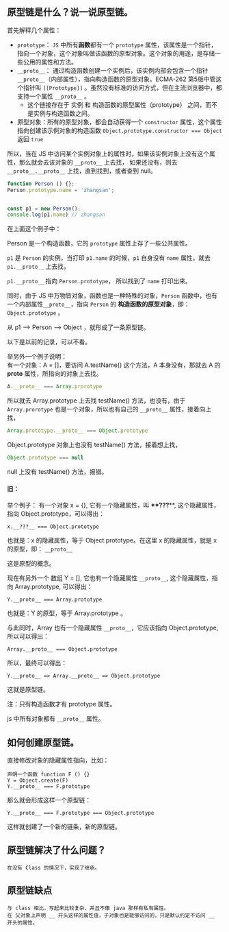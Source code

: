## 原型链是什么？说一说原型链。

首先解释几个属性：

- `prototype`： `JS` 中所有**函数**都有一个 `prototype`  属性，该属性是一个指针，指向一个对象，这个对象叫做该函数的原型对象。这个对象的用途，是存储一些公用的属性和方法。
- `__proto__`： 通过构造函数创建一个实例后，该实例内部会包含一个指针 `__proto__`（内部属性），指向构造函数的原型对象。ECMA-262 第5版中管这个指针叫 `[[Prototype]]` 。虽然没有标准的访问方式，但在主流浏览器中，都支持一个属性 `__proto__` 。
  - 这个链接存在于 实例 和 构造函数的原型属性（prototype） 之间，而不是实例与构造函数之间。
- 原型对象：所有的原型对象，都会自动获得一个 `constructor` 属性，这个属性指向创建该示例对象的构造函数
`Object.prototype.constructor === Object` 返回 `true`

[//]: # (这个属性是一个指向 `prototype` 属性所在函数的指针。通过这个函数，我们可以继续向原型对象添加其他属性和方法。)



所以，当在 JS 中访问某个实例对象上的属性时，如果该实例对象上没有这个属性，那么就会去该对象的 `__proto__` 上去找，
如果还没有，则去 `__proto__.__proto__` 上找，直到找到，或者查到 null。

```javascript
function Person () {};
Person.prototype.name = 'zhangsan';


const p1 = new Person();
console.log(p1.name) // zhangsan

```

在上面这个例子中：

Person 是一个构造函数，它的 `prototype` 属性上存了一些公共属性。

`p1` 是 `Person` 的实例，当打印 `p1.name` 的时候，`p1` 自身没有 `name` 属性，就去 `p1.__proto__` 上去找，

`p1.__proto__` 指向 `Person.prototype`， 所以找到了 `name` 打印出来。

同时，由于 JS 中万物皆对象，函数也是一种特殊的对象，`Person` 函数中，也有一个内部属性`__proto__`，指向 `Person` 的 **构造函数的原型对象**，即： `Object.prototype` 。

从 p1 --> Person --> Object ，就形成了一条原型链。

以下是以前的记录，可以不看。

[//]: # (理解原型链，只需要记住以下两点：   )

[//]: # (1、`constructor` 和 `__proto__` 属性是 对象 独有的。  )

[//]: # (2、`prototype` 属性是函数独有的。在 js 中，函数也是一种对象，所以函数也有 `constructor` 和 `__proto__`属性。)

[//]: # ()
[//]: # (以下是 MDN 的一些解释：)

[//]: # (Object 实例的 `__proto__` 访问器属性暴露了一个对象的 `[[Prototype]]`（一个对象或 null）。    )

[//]: # (`__proto__` 的 `getter` 函数暴露了一个对象内部的 `[[Prototype]]` 的值。  )

[//]: # (对于使用对象字面量创建的对象，该值是 `Object.prototype`。  )

[//]: # (对于使用数组字面量创建的对象，该值是 `Array.prototype`。  )

[//]: # (对于函数，该值是 `Function.prototype`。  )

[//]: # (你可以在继承与原型链中了解有关原型链的更多信息。  )

举另外一个例子说明：  
    有一个对象：A = []，要访问 A.testName() 这个方法，A 本身没有，那就去 A 的 __proto__ 属性，所指向的对象上去找。
```javascript
A.__proto__ === Array.prorotype
```
所以就去 Array.prototype 上去找 testName() 方法，也没有，由于 `Array.prorotype` 也是一个对象，所以也有自己的 `__proto__` 属性，接着向上找，
```javascript
Array.prototype.__proto__ === Object.prototype
```
Object.prototype 对象上也没有 testName() 方法，接着想上找，
```javascript
Object.prototype === null
```
null 上没有 testName() 方法，报错。

#### 旧：
举个例子：
有一个对象 x = {}, 它有一个隐藏属性，叫 __**???__**, 这个隐藏属性，指向 Object.prototype，可以得出：

```plain
x.__???__ === Object.prototype
```

也就是：x 的隐藏属性，等于 Object.prototype。在这里 x 的隐藏属性，就是 x 的原型，即： `__proto__`

这是原型的概念。

现在有另外一个 数组 Y = [], 它也有一个隐藏属性 `__proto__`, 这个隐藏属性，指向 Array.prototype, 可以得出：

```plain
Y.__proto__ === Array.prototype
```

也就是：Y 的原型，等于 Array.prototype 。

与此同时，Array 也有一个隐藏属性 `__proto__`，它应该指向 Object.prototype, 所以可以得出：

```plain
Array.__proto__ === Object.prototype
```

所以，最终可以得出：

```plain
Y.__proto__ => Array.__proto__ => Object.prototype
```

这就是原型链。

注：只有构造函数才有 prototype 属性。

js 中所有对象都有 `__proto__` 属性。

## 如何创建原型链。

直接修改对象的隐藏属性指向，比如：

```plain
声明一个函数 function F () {}
Y = Object.create(F)
Y.__proto__ === F.prototype
```

那么就会形成这样一个原型链：

```plain
Y.__proto__ === F.prototype === Object.prototype
```

这样就创建了一个新的链条，新的原型链。

## 原型链解决了什么问题？

```plain
在没有 Class 的情况下，实现了继承。
```

## 原型链缺点

```plain
与 class 相比，写起来比较复杂，并且不像 java 那样有私有属性。
在 父对象上声明 __ 开头这样的属性值，子对象也是能够访问的，只是默认约定不访问 __ 开头的属性。
```
